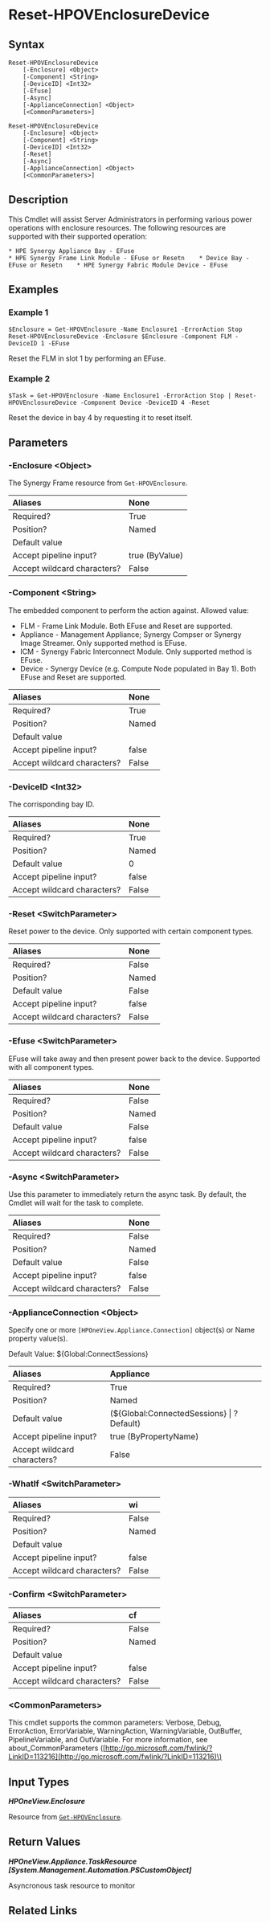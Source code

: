 ﻿---
description: Power reset or EFuse HPS Synergy Frame component.
---

# Reset-HPOVEnclosureDevice

## Syntax

```text
Reset-HPOVEnclosureDevice
    [-Enclosure] <Object>
    [-Component] <String>
    [-DeviceID] <Int32>
    [-Efuse]
    [-Async]
    [-ApplianceConnection] <Object>
    [<CommonParameters>]
```

```text
Reset-HPOVEnclosureDevice
    [-Enclosure] <Object>
    [-Component] <String>
    [-DeviceID] <Int32>
    [-Reset]
    [-Async]
    [-ApplianceConnection] <Object>
    [<CommonParameters>]
```

## Description

This Cmdlet will assist Server Administrators in performing various power operations with enclosure resources.  The following resources are supported with their supported operation:

    * HPE Synergy Appliance Bay - EFuse
    * HPE Synergy Frame Link Module - EFuse or Resetn    * Device Bay - EFuse or Resetn    * HPE Synergy Fabric Module Device - EFuse


## Examples

###  Example 1 

```text
$Enclosure = Get-HPOVEnclosure -Name Enclosure1 -ErrorAction Stop
Reset-HPOVEnclosureDevice -Enclosure $Enclosure -Component FLM -DeviceID 1 -EFuse

```

Reset the FLM in slot 1 by performing an EFuse.

###  Example 2 

```text
$Task = Get-HPOVEnclosure -Name Enclosure1 -ErrorAction Stop | Reset-HPOVEnclosureDevice -Component Device -DeviceID 4 -Reset

```

Reset the device in bay 4 by requesting it to reset itself.

## Parameters

### -Enclosure &lt;Object&gt;

The Synergy Frame resource from `Get-HPOVEnclosure`.

| Aliases | None |
| :--- | :--- |
| Required? | True |
| Position? | Named |
| Default value |  |
| Accept pipeline input? | true (ByValue) |
| Accept wildcard characters? | False |

### -Component &lt;String&gt;

The embedded component to perform the action against.  Allowed value:

* FLM - Frame Link Module.  Both EFuse and Reset are supported.
* Appliance - Management Appliance; Synergy Compser or Synergy Image Streamer.  Only supported method is EFuse.
* ICM - Synergy Fabric Interconnect Module.  Only supported method is EFuse.
* Device - Synergy Device (e.g. Compute Node populated in Bay 1). Both EFuse and Reset are supported.

| Aliases | None |
| :--- | :--- |
| Required? | True |
| Position? | Named |
| Default value |  |
| Accept pipeline input? | false |
| Accept wildcard characters? | False |

### -DeviceID &lt;Int32&gt;

The corrisponding bay ID.

| Aliases | None |
| :--- | :--- |
| Required? | True |
| Position? | Named |
| Default value | 0 |
| Accept pipeline input? | false |
| Accept wildcard characters? | False |

### -Reset &lt;SwitchParameter&gt;

Reset power to the device.  Only supported with certain component types.

| Aliases | None |
| :--- | :--- |
| Required? | False |
| Position? | Named |
| Default value | False |
| Accept pipeline input? | false |
| Accept wildcard characters? | False |

### -Efuse &lt;SwitchParameter&gt;

EFuse will take away and then present power back to the device.  Supported with all component types.

| Aliases | None |
| :--- | :--- |
| Required? | False |
| Position? | Named |
| Default value | False |
| Accept pipeline input? | false |
| Accept wildcard characters? | False |

### -Async &lt;SwitchParameter&gt;

Use this parameter to immediately return the async task.  By default, the Cmdlet will wait for the task to complete.

| Aliases | None |
| :--- | :--- |
| Required? | False |
| Position? | Named |
| Default value | False |
| Accept pipeline input? | false |
| Accept wildcard characters? | False |

### -ApplianceConnection &lt;Object&gt;

Specify one or more `[HPOneView.Appliance.Connection]` object(s) or Name property value(s).

Default Value: ${Global:ConnectSessions}

| Aliases | Appliance |
| :--- | :--- |
| Required? | True |
| Position? | Named |
| Default value | (${Global:ConnectedSessions} &vert; ? Default) |
| Accept pipeline input? | true (ByPropertyName) |
| Accept wildcard characters? | False |

### -WhatIf &lt;SwitchParameter&gt;



| Aliases | wi |
| :--- | :--- |
| Required? | False |
| Position? | Named |
| Default value |  |
| Accept pipeline input? | false |
| Accept wildcard characters? | False |

### -Confirm &lt;SwitchParameter&gt;



| Aliases | cf |
| :--- | :--- |
| Required? | False |
| Position? | Named |
| Default value |  |
| Accept pipeline input? | false |
| Accept wildcard characters? | False |

### &lt;CommonParameters&gt;

This cmdlet supports the common parameters: Verbose, Debug, ErrorAction, ErrorVariable, WarningAction, WarningVariable, OutBuffer, PipelineVariable, and OutVariable. For more information, see about\_CommonParameters \([http://go.microsoft.com/fwlink/?LinkID=113216](http://go.microsoft.com/fwlink/?LinkID=113216)\)

## Input Types

_**HPOneView.Enclosure**_

Resource from [`Get-HPOVEnclosure`](get-hpovenclosure.md).

## Return Values

_**HPOneView.Appliance.TaskResource [System.Management.Automation.PSCustomObject]**_

Asyncronous task resource to monitor

## Related Links

